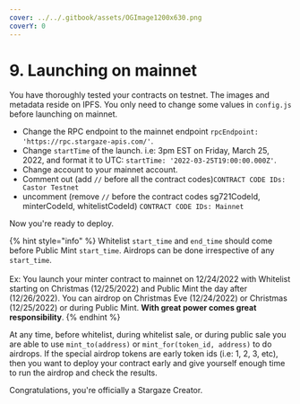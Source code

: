 ```yaml
---
cover: ../../.gitbook/assets/OGImage1200x630.png
coverY: 0
---
```


# 9. Launching on mainnet

You have thoroughly tested your contracts on testnet. The images and metadata reside on IPFS. You only need to change some values in `config.js` before launching on mainnet.&#x20;

* Change the RPC endpoint to the mainnet endpoint `rpcEndpoint: 'https://rpc.stargaze-apis.com/'`.
* Change `startTime` of the launch. i.e: 3pm EST on Friday, March 25, 2022, and format it to UTC: `startTime: '2022-03-25T19:00:00.000Z'`.
* Change account to your mainnet account.
* Comment out (add `//` before all the contract codes)`CONTRACT CODE IDs: Castor Testnet`&#x20;
* uncomment (remove `//` before the contract codes sg721CodeId, minterCodeId, whitelistCodeId) `CONTRACT CODE IDs: Mainnet`&#x20;

Now you're ready to deploy.&#x20;

{% hint style="info" %}
Whitelist `start_time` and `end_time` should come before Public Mint `start_time`. Airdrops can be done irrespective of any `start_time`.\
\
Ex: You launch your minter contract to mainnet on 12/24/2022 with Whitelist starting on Christmas (12/25/2022) and Public Mint the day after (12/26/2022). You can airdrop on Christmas Eve (12/24/2022) or Christmas (12/25/2022) or during Public Mint. **With great power comes great responsibility**.
{% endhint %}

At any time, before whitelist, during whitelist sale, or during public sale you are able to use `mint_to(address)` or `mint_for(token_id, address)` to do airdrops. If the special airdrop tokens are  early token ids (i.e: 1, 2, 3, etc), then you want to deploy your contract early and give yourself enough time to run the airdrop and check the results.

Congratulations, you're officially a Stargaze Creator.
